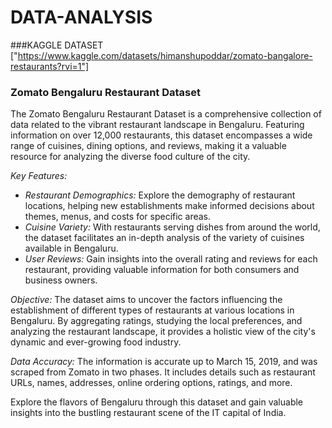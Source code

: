 # DATA-ANALYSIS
###KAGGLE DATASET 
["https://www.kaggle.com/datasets/himanshupoddar/zomato-bangalore-restaurants?rvi=1"]
### Zomato Bengaluru Restaurant Dataset

The Zomato Bengaluru Restaurant Dataset is a comprehensive collection of data related to the vibrant restaurant landscape in Bengaluru. Featuring information on over 12,000 restaurants, this dataset encompasses a wide range of cuisines, dining options, and reviews, making it a valuable resource for analyzing the diverse food culture of the city.

*Key Features:*
- *Restaurant Demographics:* Explore the demography of restaurant locations, helping new establishments make informed decisions about themes, menus, and costs for specific areas.
- *Cuisine Variety:* With restaurants serving dishes from around the world, the dataset facilitates an in-depth analysis of the variety of cuisines available in Bengaluru.
- *User Reviews:* Gain insights into the overall rating and reviews for each restaurant, providing valuable information for both consumers and business owners.

*Objective:*
The dataset aims to uncover the factors influencing the establishment of different types of restaurants at various locations in Bengaluru. By aggregating ratings, studying the local preferences, and analyzing the restaurant landscape, it provides a holistic view of the city's dynamic and ever-growing food industry.

*Data Accuracy:*
The information is accurate up to March 15, 2019, and was scraped from Zomato in two phases. It includes details such as restaurant URLs, names, addresses, online ordering options, ratings, and more.

Explore the flavors of Bengaluru through this dataset and gain valuable insights into the bustling restaurant scene of the IT capital of India.
